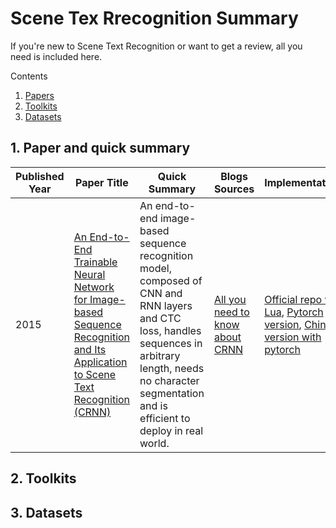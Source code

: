 # Scene Tex Rrecognition Summary
If you're new to Scene Text Recognition or want to get a review, all you need is included here.

Contents
1. [Papers](#1paper-and-quick-summary)
2. [Toolkits](#2Toolkits)
3. [Datasets](#3Datasets)

## 1. Paper and quick summary
| Published Year  | Paper Title | Quick Summary | Blogs Sources | Implementations |
| ------------- | ------------- | ------------- | ------------- | ------------- |
| 2015  |  [An End-to-End Trainable Neural Network for Image-based Sequence Recognition and Its Application to Scene Text Recognition (CRNN)](https://arxiv.org/pdf/1507.05717.pdf)  | An end-to-end image-based sequence recognition model, composed of CNN and RNN layers and CTC loss, handles sequences in arbitrary length, needs no character segmentation and is efficient to deploy in real world.  | [All you need to know about CRNN](https://momo4826.github.io/2022/12/02/all-you-need-to-know-about-crnn)  | [Official repo with Lua](https://github.com/bgshih/crnn), [Pytorch version](https://github.com/meijieru/crnn.pytorch), [Chinese version with pytorch](https://github.com/Sierkinhane/CRNN_Chinese_Characters_Rec) |


## 2. Toolkits

## 3. Datasets

